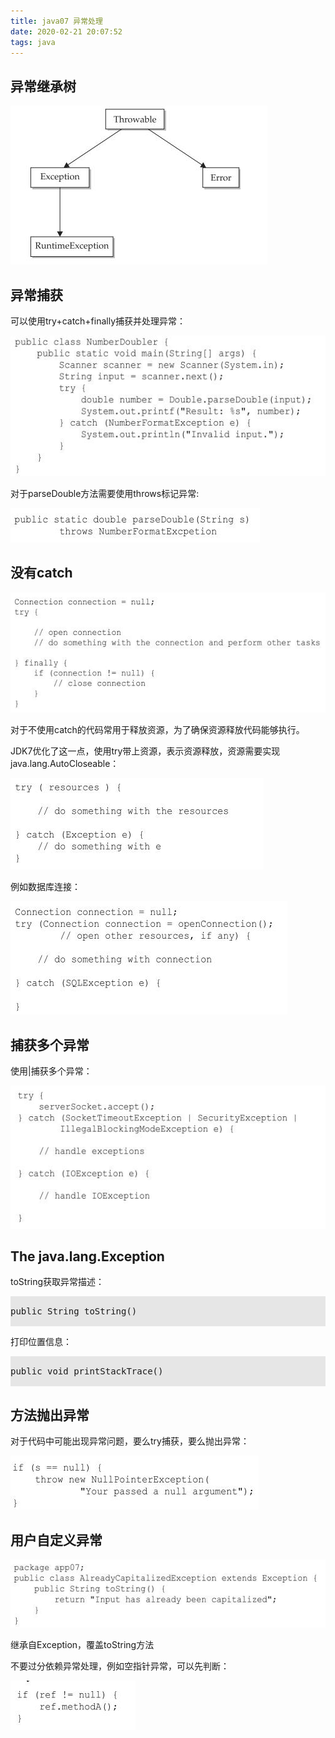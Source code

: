 ```yaml
---
title: java07 异常处理
date: 2020-02-21 20:07:52
tags: java
---
```


## 异常继承树

<img src='java07-Error-Handling\bee2b6a1-614e-42f0-bca1-2737cfc6accb.jpg'>

## 异常捕获

可以使用try+catch+finally捕获并处理异常：

<img src='java07-Error-Handling\585f8f5d-7c51-4c49-a420-62a2aa8a7054.jpg'>

对于parseDouble方法需要使用throws标记异常:

<img src='java07-Error-Handling\4fb5b4e1-4880-4261-9435-ba03398c7fe7.jpg'>

## 没有catch

<img src='java07-Error-Handling\f65842e4-eddf-4409-92a0-9b226bc77435.jpg'>

对于不使用catch的代码常用于释放资源，为了确保资源释放代码能够执行。

JDK7优化了这一点，使用try带上资源，表示资源释放，资源需要实现java.lang.AutoCloseable：

<img src='java07-Error-Handling\f6242861-91ae-4c88-9793-7707a8c1f144.jpg'>

例如数据库连接：

<img src='java07-Error-Handling\7c837beb-b401-4fd9-8853-7fe3f28e9aa7.jpg'>


## 捕获多个异常

使用|捕获多个异常：

<img src='java07-Error-Handling\4f7eedd1-0aa4-4c97-8b05-7c93f523735e.jpg'>

## The java.lang.Exception

toString获取异常描述：

<pre style='background:#e6e6e6;padding=10px;'>

public String toString()

</pre>

打印位置信息：

<pre style='background:#e6e6e6;padding=10px;'>

public void printStackTrace()

</pre>

## 方法抛出异常

对于代码中可能出现异常问题，要么try捕获，要么抛出异常：

<img src='java07-Error-Handling\9b7ffb4a-91f2-4962-a896-93c730199453.jpg'>

## 用户自定义异常

<img src='java07-Error-Handling\80ef8fc9-7abe-4bdd-97f5-0417bc73e4c7.jpg'>

继承自Exception，覆盖toString方法

不要过分依赖异常处理，例如空指针异常，可以先判断：

<img src='java07-Error-Handling\51f3bba5-84cf-4972-9790-c986938d59ef.jpg'>







